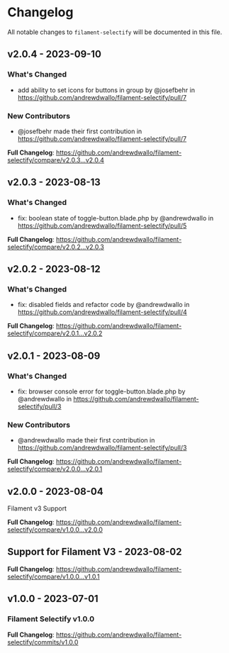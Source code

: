 # Changelog

All notable changes to `filament-selectify` will be documented in this file.

## v2.0.4 - 2023-09-10

### What's Changed

- add ability to set icons for buttons in group by @josefbehr in https://github.com/andrewdwallo/filament-selectify/pull/7

### New Contributors

- @josefbehr made their first contribution in https://github.com/andrewdwallo/filament-selectify/pull/7

**Full Changelog**: https://github.com/andrewdwallo/filament-selectify/compare/v2.0.3...v2.0.4

## v2.0.3 - 2023-08-13

### What's Changed

- fix: boolean state of toggle-button.blade.php by @andrewdwallo in https://github.com/andrewdwallo/filament-selectify/pull/5

**Full Changelog**: https://github.com/andrewdwallo/filament-selectify/compare/v2.0.2...v2.0.3

## v2.0.2 - 2023-08-12

### What's Changed

- fix: disabled fields and refactor code by @andrewdwallo in https://github.com/andrewdwallo/filament-selectify/pull/4

**Full Changelog**: https://github.com/andrewdwallo/filament-selectify/compare/v2.0.1...v2.0.2

## v2.0.1 - 2023-08-09

### What's Changed

- fix: browser console error for toggle-button.blade.php by @andrewdwallo in https://github.com/andrewdwallo/filament-selectify/pull/3

### New Contributors

- @andrewdwallo made their first contribution in https://github.com/andrewdwallo/filament-selectify/pull/3

**Full Changelog**: https://github.com/andrewdwallo/filament-selectify/compare/v2.0.0...v2.0.1

## v2.0.0 - 2023-08-04

Filament v3 Support

**Full Changelog**: https://github.com/andrewdwallo/filament-selectify/compare/v1.0.0...v2.0.0

## Support for Filament V3 - 2023-08-02

**Full Changelog**: https://github.com/andrewdwallo/filament-selectify/compare/v1.0.0...v1.0.1

## v1.0.0 - 2023-07-01

### Filament Selectify v1.0.0

**Full Changelog**: https://github.com/andrewdwallo/filament-selectify/commits/v1.0.0
